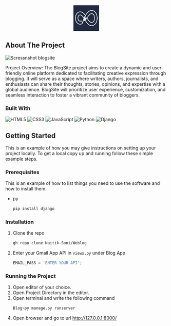 <div align="center">
  <a href="https://blogofnaitik.azurewebsites.net/">
    <img src="https://github.com/Naitik-Soni/Weblog/blob/main/static/media/icon.png?raw=true" alt="Logo" width="80" height="80">
  </a>
</div>


<!-- ABOUT THE PROJECT -->
## About The Project

![Scressnshot blogsite](https://github.com/Naitik-Soni/Weblog/assets/83502368/ff790d89-0b0d-42d9-b2b7-bb4548a8aedd)


Project Overview:
The BlogSite project aims to create a dynamic and user-friendly online platform dedicated to facilitating creative expression through blogging. It will serve as a space where writers, authors, journalists, and enthusiasts can share their thoughts, stories, opinions, and expertise with a global audience. BlogSite will prioritize user experience, customization, and seamless interaction to foster a vibrant community of bloggers.

### Built With
![HTML5](https://img.shields.io/badge/html5-%23E34F26.svg?style=for-the-badge&logo=html5&logoColor=white)
![CSS3](https://img.shields.io/badge/css3-%231572B6.svg?style=for-the-badge&logo=css3&logoColor=white)
![JavaScript](https://img.shields.io/badge/javascript-%23323330.svg?style=for-the-badge&logo=javascript&logoColor=%23F7DF1E)
![Python](https://img.shields.io/badge/python-3670A0?style=for-the-badge&logo=python&logoColor=ffdd54)
![Django](https://img.shields.io/badge/django-%23092E20.svg?style=for-the-badge&logo=django&logoColor=white)

## Getting Started

This is an example of how you may give instructions on setting up your project locally.
To get a local copy up and running follow these simple example steps.

### Prerequisites

This is an example of how to list things you need to use the software and how to install them.
* py
  ```sh
  pip install django
  ```

### Installation

1. Clone the repo
   ```sh
   gh repo clone Naitik-Soni/Weblog

2. Enter your Gmail App API in `views.py` under Blog App
   ```js
   EMAIL_PASS = 'ENTER YOUR API';
   ```

### Running the Project
1. Open editor of your choice.
2. Open Project Directory in the editor.
3. Open terminal and write the following command
    ```sh
   Blog>py manage.py runserver

4. Open browser and go to url http://127.0.0.1:8000/
